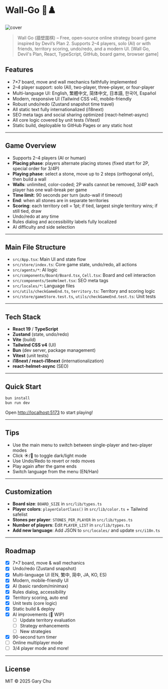 # Wall‑Go 🧱♟️

![cover](https://schaoss.github.io/wall-go/cover.png)

> Wall Go (牆壁圍棋) – Free, open-source online strategy board game inspired by Devil’s Plan 2. Supports 2–4 players, solo (AI) or with friends, territory scoring, undo/redo, and a modern UI. [Wall Go, Devil's Plan, React, TypeScript, GitHub, board game, browser game]

## Features

- 7×7 board, move and wall mechanics faithfully implemented
- 2–4 player support: solo (AI), two-player, three-player, or four-player
- Multi-language UI: English, 繁體中文, 简体中文, 日本語, 한국어, Español
- Modern, responsive UI (Tailwind CSS v4), mobile-friendly
- Robust undo/redo (Zustand snapshot time travel)
- All static text fully internationalized (i18next)
- SEO meta tags and social sharing optimized (react-helmet-async)
- All core logic covered by unit tests (Vitest)
- Static build, deployable to GitHub Pages or any static host

---

## Game Overview

- Supports 2–4 players (AI or human)
- **Placing phase**: players alternate placing stones (fixed start for 2P, special order for 3/4P)
- **Playing phase**: select a stone, move up to 2 steps (orthogonal only), then build a wall
- **Walls**: unlimited, color-coded; 2P walls cannot be removed, 3/4P each player has one wall-break per game
- **Time limit**: 90 seconds per turn (auto-wall if timeout)
- **End**: when all stones are in separate territories
- **Scoring**: each territory cell = 1pt; if tied, largest single territory wins; if still tied, draw
- Undo/redo at any time
- Rules dialog and accessibility labels fully localized
- AI difficulty and side selection

---

## Main File Structure

- `src/App.tsx`: Main UI and state flow
- `src/store/index.ts`: Core game state, undo/redo, all actions
- `src/agents/*`: AI logic
- `src/components/Board/Board.tsx`, `Cell.tsx`: Board and cell interaction
- `src/components/SeoHelmet.tsx`: SEO meta tags
- `src/locales/*`: Language files
- `src/utils/checkGameEnd.ts`, `territory.ts`: Territory and scoring logic
- `src/store/gameStore.test.ts`, `utils/checkGameEnd.test.ts`: Unit tests

---

## Tech Stack

- **React 19** / **TypeScript**
- **Zustand** (state, undo/redo)
- **Vite** (build)
- **Tailwind CSS v4** (UI)
- **Bun** (dev server, package management)
- **Vitest** (unit tests)
- **i18next / react-i18next** (internationalization)
- **react-helmet-async** (SEO)

---

## Quick Start

```bash
bun install
bun run dev
```

Open [http://localhost:5173](http://localhost:5173) to start playing!

---

## Tips

- Use the main menu to switch between single-player and two-player modes
- Click ☀️/🌙 to toggle dark/light mode
- Use Undo/Redo to revert or redo moves
- Play again after the game ends
- Switch language from the menu (EN/Han)

---

## Customization

- **Board size**: `BOARD_SIZE` in `src/lib/types.ts`
- **Player colors**: `playerColorClass()` in `src/lib/color.ts` + Tailwind safelist
- **Stones per player**: `STONES_PER_PLAYER` in `src/lib/types.ts`
- **Number of players**: Edit `PLAYER_LIST` in `src/lib/types.ts`
- **Add new language**: Add JSON to `src/locales/` and update `src/i18n.ts`

---

## Roadmap

- [x] 7×7 board, move & wall mechanics
- [x] Undo/redo (Zustand snapshot)
- [x] Multi-language UI (EN, 繁中, 简中, JA, KO, ES)
- [x] Modern, mobile-friendly UI
- [x] AI (basic random/minimax)
- [x] Rules dialog, accessibility
- [x] Territory scoring, auto end
- [x] Unit tests (core logic)
- [x] Static build & deploy
- [x] AI improvements (🚧 WIP)
  - [ ] Update territory evaluation
  - [ ] Strategy enhancements
  - [ ] New strategies
- [x] 90-second turn timer
- [ ] Online multiplayer mode
- [ ] 3/4 player mode
      and more!

---

## License

MIT © 2025 Gary Chu

